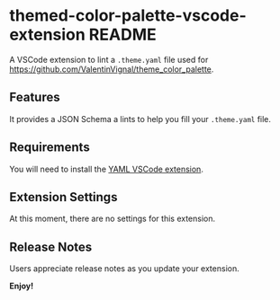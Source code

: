 # themed-color-palette-vscode-extension README

A VSCode extension to lint a `.theme.yaml` file used for https://github.com/ValentinVignal/theme_color_palette.

## Features

It provides a JSON Schema a lints to help you fill your `.theme.yaml` file.

## Requirements

You will need to install the [YAML VSCode extension](https://marketplace.visualstudio.com/items?itemName=redhat.vscode-yaml).

## Extension Settings

At this moment, there are no settings for this extension.


## Release Notes

Users appreciate release notes as you update your extension.


**Enjoy!**
